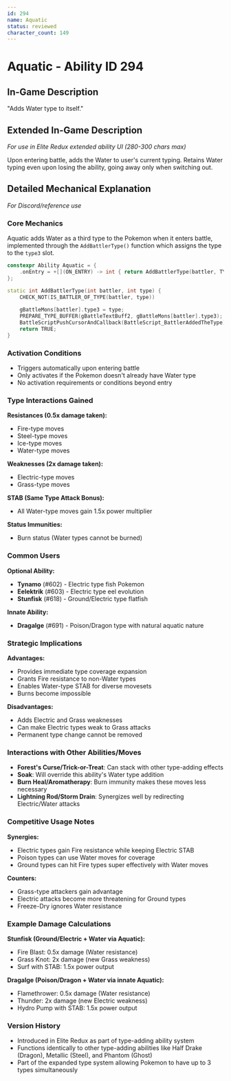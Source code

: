 ```yaml
---
id: 294
name: Aquatic
status: reviewed
character_count: 149
---
```


# Aquatic - Ability ID 294

## In-Game Description
"Adds Water type to itself."

## Extended In-Game Description
*For use in Elite Redux extended ability UI (280-300 chars max)*

Upon entering battle, adds the Water to user's current typing. Retains Water typing even upon losing the ability, going away only when switching out.

## Detailed Mechanical Explanation
*For Discord/reference use*

### Core Mechanics
Aquatic adds Water as a third type to the Pokemon when it enters battle, implemented through the `AddBattlerType()` function which assigns the type to the `type3` slot.

```cpp
constexpr Ability Aquatic = {
    .onEntry = +[](ON_ENTRY) -> int { return AddBattlerType(battler, TYPE_WATER); },
};

static int AddBattlerType(int battler, int type) {
    CHECK_NOT(IS_BATTLER_OF_TYPE(battler, type))
    
    gBattleMons[battler].type3 = type;
    PREPARE_TYPE_BUFFER(gBattleTextBuff2, gBattleMons[battler].type3);
    BattleScriptPushCursorAndCallback(BattleScript_BattlerAddedTheType);
    return TRUE;
}
```

### Activation Conditions
- Triggers automatically upon entering battle
- Only activates if the Pokemon doesn't already have Water type
- No activation requirements or conditions beyond entry

### Type Interactions Gained
**Resistances (0.5x damage taken):**
- Fire-type moves
- Steel-type moves  
- Ice-type moves
- Water-type moves

**Weaknesses (2x damage taken):**
- Electric-type moves
- Grass-type moves

**STAB (Same Type Attack Bonus):**
- All Water-type moves gain 1.5x power multiplier

**Status Immunities:**
- Burn status (Water types cannot be burned)

### Common Users
**Optional Ability:**
- **Tynamo** (#602) - Electric type fish Pokemon
- **Eelektrik** (#603) - Electric type eel evolution  
- **Stunfisk** (#618) - Ground/Electric type flatfish

**Innate Ability:**
- **Dragalge** (#691) - Poison/Dragon type with natural aquatic nature

### Strategic Implications
**Advantages:**
- Provides immediate type coverage expansion
- Grants Fire resistance to non-Water types
- Enables Water-type STAB for diverse movesets
- Burns become impossible

**Disadvantages:**  
- Adds Electric and Grass weaknesses
- Can make Electric types weak to Grass attacks
- Permanent type change cannot be removed

### Interactions with Other Abilities/Moves
- **Forest's Curse/Trick-or-Treat**: Can stack with other type-adding effects
- **Soak**: Will override this ability's Water type addition
- **Burn Heal/Aromatherapy**: Burn immunity makes these moves less necessary
- **Lightning Rod/Storm Drain**: Synergizes well by redirecting Electric/Water attacks

### Competitive Usage Notes
**Synergies:**
- Electric types gain Fire resistance while keeping Electric STAB
- Poison types can use Water moves for coverage
- Ground types can hit Fire types super effectively with Water moves

**Counters:**
- Grass-type attackers gain advantage
- Electric attacks become more threatening for Ground types
- Freeze-Dry ignores Water resistance

### Example Damage Calculations
**Stunfisk (Ground/Electric + Water via Aquatic):**
- Fire Blast: 0.5x damage (Water resistance)
- Grass Knot: 2x damage (new Grass weakness)  
- Surf with STAB: 1.5x power output

**Dragalge (Poison/Dragon + Water via innate Aquatic):**
- Flamethrower: 0.5x damage (Water resistance)
- Thunder: 2x damage (new Electric weakness)
- Hydro Pump with STAB: 1.5x power output

### Version History
- Introduced in Elite Redux as part of type-adding ability system
- Functions identically to other type-adding abilities like Half Drake (Dragon), Metallic (Steel), and Phantom (Ghost)
- Part of the expanded type system allowing Pokemon to have up to 3 types simultaneously